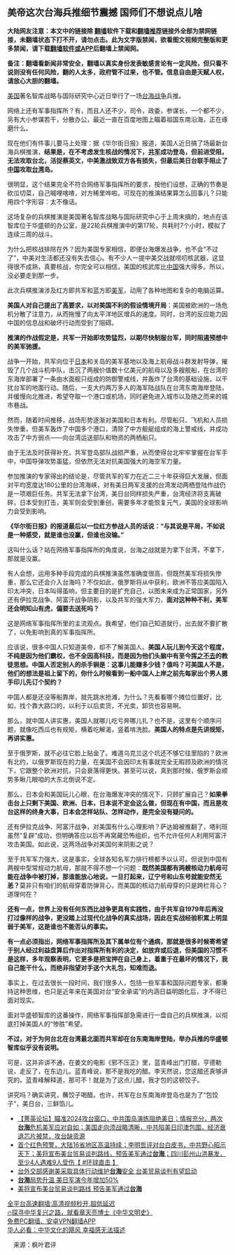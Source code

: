  <!-- 面包屑导航 --> <h2>美帝这次台海兵推细节震撼 国师们不想说点儿啥</h2> <p class="notice"><b>大陆网友注意：本文中的链接除 <a href="https://github.com/bannedbook/fanqiang" >翻墙</a>软件下载和<a href="https://github.com/killgcd/justmysocks/blob/master/README.md">翻墙推荐</a>链接外全部为禁网链接，未翻墙状态下打不开，请勿点击。此为文字版禁闻，欲看图文视频完整版和更多禁闻，请下载<a href="https://github.com/bannedbook/fanqiang">翻墙软件或APP</a>后翻墙上禁闻网。</p><p>备注：翻墙看新闻非常安全，翻墙以真实身份发表敏感言论有一定风险，但只看不说则没有任何风险，翻的人太多，政府管不过来，也不管。信息自由是天赋人权，请放心大胆的翻墙。</b></p>  <div class="entry"> <p id="conimg"><a href="https://www.bannedbook.org/bnews/tag/%e7%be%8e%e5%9b%bd/" class="st_tag internal_tag" rel="tag" title="标签 美国 下的日志">美国</a>著名智库战略与国际研究中心近日举行了一场<a href="https://www.bannedbook.org/bnews/tag/%E5%8F%B0%E6%B5%B7/" class="st_tag internal_tag" rel="tag" title="标签 台海 下的日志">台海</a><a href="https://www.bannedbook.org/bnews/tag/%E6%88%98%E4%BA%89/" class="st_tag internal_tag" rel="tag" title="标签 战争 下的日志">战争</a>兵推。</p> <p>网络上还有军事指挥所？有，而且人还不少，司令，政委，参谋长，一个都不少，另有大小参谋若干，分散办公，最近一直在百度地图上瞄着祖国东南沿海，正在琢磨什么。</p> <p>现在他们有件事儿要马上处理：据《华尔街日报》报道，美国人近日搞了场最新台海兵棋推演，<strong>结果是，在不考虑发生核战的情况下，<a href="https://www.bannedbook.org/bnews/tag/%e5%85%b1%e5%86%9b/" class="st_tag internal_tag" rel="tag" title="标签 共军 下的日志">共军</a>成功登岛，但前进受阻，无法攻取台北，活捉蔡英文，中美激战致双方各有损失，但最后美日台联手阻止了<span class='wp_keywordlink_affiliate'><a href="https://www.bannedbook.org/" title="中国" target="_blank">中国</a></span>攻取<a href="https://www.bannedbook.org/bnews/tag/%e5%8f%b0%e6%b9%be/" class="st_tag internal_tag" rel="tag" title="标签 台湾 下的日志">台湾</a>岛。</strong></p> <p>很明显，这个结果完全不符合网络军事指挥所的要求，按他们设想，正确的节奏是砍瓜切菜，自己嘁哩喀喳，对方稀里哗啦。可现在的推演结果算怎么回事儿？只能用四个字形容：太不像话。</p> <p>这场复杂的兵棋推演是美国著名智库战略与国际研究中心于上周末搞的，地点在该智库位于华盛顿的办公室，是22轮兵棋推演中的第17轮，共耗时7个小时，模拟了连续三周的战斗。</p> <p>为什么把核战排除在外？因为美国专家相信，即便台海爆发战争，也不会“不过了”，中美对生活都还没有失去信心。有不少人一提中美交战就唠叨核武器，这显得很不成熟，真要核战，你完全可以相信，美国的核武库比<a href="https://www.bannedbook.org/bnews/tag/%E4%B8%AD%E5%9B%BD/" class="st_tag internal_tag" rel="tag" title="标签 中国 下的日志">中国</a>强大得多。所以，没必要走到那一步。</p> <p>此次兵棋推演涉及红方即共军和蓝方即<a href="https://www.bannedbook.org/bnews/tag/%e7%be%8e%e5%86%9b/" class="st_tag internal_tag" rel="tag" title="标签 美军 下的日志">美军</a>，动用了各种地图和复杂的电脑运算。</p> <p><strong>美国人对自己提出了高要求，以对美国不利的假设情境开局</strong>：美国被欧洲的一场危机分散了注意力，从而拖慢了向太平洋地区增兵的速度。同时，台湾的反应能力因中国的信息战和破坏行动而受到了阻碍。</p>  <p><strong>推演的作战假定是，共军一开始即攻势猛烈，以期尽快制服台军，同时阻遏预想中的美军驰援。</strong></p> <p>战争一开始，共军向位于<a href="https://www.bannedbook.org/bnews/tag/%e6%97%a5%e6%9c%ac/" class="st_tag internal_tag" rel="tag" title="标签 日本 下的日志">日本</a>和关岛的美军基地以及海上航母战斗群发射导弹，摧毁了几个战斗机中队，击沉了两艘价值数十亿美元的航母以及多艘舰船，在台湾的东海岸部署了一条由水面舰只组成的防御警戒线，并轰炸了台湾的基础设施，以干扰台军的地面行动。随后，一支大约两万多人的海军陆战队在台湾东南海岸登陆，并缓慢向北推进，希望夺取一个港口或机场，同时避免进入城市以及随之而来的城市巷战。</p> <p>然而，随着时间推移，战场形势逐渐对美国和日本有利。尽管船只、飞机和人员损失惨重，但美军轰炸了中国多个港口，清除了中方舰艇组成的海上警戒线，并成功攻击了中方弱点——向台湾运送部队和物资的两栖船只。</p> <p>由于无法及时获得补充，共军登岛部队战损严重，从而使得台北牢牢掌握在台军手中，中国导弹攻势虽猛，但依然无法对抗美国强大的海空军力量。</p> <p>参加推演的专家得出的结论是，尽管共军的军力在近二三十年获得巨大发展，但面对平均宽度达180公里的台湾海峡，对有美日两军支援的台湾发动两栖登陆作战仍是一项艰巨任务。共军无法拿下台湾，美日台同样损失严重，台湾经济将支离破碎，日本受到打击，美军则会受到重创，需要多年才能恢复元气，美国的全球影响力会受到影响。</p> <p><strong>《华尔街日报》的报道最后以一位红方参战人员的话说：“与其说是平局，不如说是一种感受，就是谁也没赢，但谁也没输。”</strong></p> <p>这叫什么话？站在网络军事指挥所的角度说，台海之战就是为拿下台湾，不拿下，那就是没赢。</p> <p>有人会想，运用多种手段完成的兵棋推演虽然准确度很高，但既然美军将损失惨重，那么它还会介入台海吗？不仅如此，俄罗斯将从中获利，欧洲不答应美国陷入印太冲突，日本叫得虽响，但主要目的是扩充自己，以图未来成为正常国家，另外还有伊拉克战争、阿富汗战争阴影，以及共军的强大军力，<strong>面对这种种不利，美军还会明知山有虎，偏要去送死吗？</strong></p>  <p>这是网络军事指挥所里的主流观点。我希望，他们自己知道就行，出去就不要扩散了，以免影响到真的军事指挥所。</p> <p>应该说，很多中国人只知道美帝，却不了解美国人。<strong>美国人玩儿到今天这个程度，不纯是因为他们霸权，也不全因高科技，而是因为他们头脑中有至今<span class='wp_keywordlink'><a href="https://www.bannedbook.org/forum2/topic1699.html" title="正见网《章冬：挥之不去》" target="_blank">挥之不去</a></span>的教徒思想。</strong><strong>中国人否定别人的杀手锏是：这事儿能赚多少钱？值吗？可美国人不是，他们的想法是祖上留下的，你什么时候看到一船中国人上岸之前先每家出个男人摁手印儿先订个契约？</strong></p> <p>中国人都是还没等船靠岸，就先跳水抢滩，为什么？先看看哪个摊位位置好，比如，找个靠大路口的，以利于以后卖货，不光卖，卸货也容易啊。</p> <p>那么，就中国人讲实惠，美国人就哪儿吃亏奔哪儿扎？也不是，这里有个顺序问题，就像吃西瓜也有规矩，横着吃解渴，竖着啃洗脸。<strong>美国人的特点是先讲规矩，再讲实惠。</strong></p> <p>至于俄罗斯，就不必往它脸上贴金了。难道乌克兰这个坑还不够它往里陷的？欧洲有北约，以俄罗斯现在的力量，在美国不会因印太有事就完全无暇顾及欧洲的情况下，它跟整个欧洲对抗，只会衰落得更快。甚至可以说，真到那时候，俄罗斯会顺势多瞅几眼咱的大东北倒说不定。</p> <p>那么，日本会和美国玩儿心眼，在台海爆发冲突的情况下，只顾扩展自己？<strong>如果拳击台上只剩下美国、欧洲、日本，日本说不定会这么做，但现在有中国，而且是攻台这样的终身大事，日本会怎样站队、怎样动作，是完全没有疑问的。</strong></p> <p>还有伊拉克战争、阿富汗战争，对美国有什么心理影响？萨达姆被推翻了，塔利班虽然“复辟”成功，但明确答应以后不再窝藏恐怖组织，也不允许任何人利用阿富汗攻击美国。如此说，这两场战争对美国何来阴影之说？</p> <p>至于共军军力强大，这是事实，全球各知名军力排行榜都予以认可。但说到中国有两艘中型常规动力航母，那就不得不想一个问题：<strong>既然美国都有两艘核动力航母可能在战争中被打掉，那谁能放心地说，一旦打起来，辽宁号和山东号就能安然无恙？</strong>莫非只有咱们的航母穿着防弹背心，而美国的核动力航母穿的只是跨栏背心？道理何在？</p>  <p><strong>还有一点，世界上没有任何东西比战争更具有实践性，由于共军自1979年后再没打过像样的战争，更没踏上过现代化战争的真实战场，因此在实战经验积累上明显弱于美军，这是谁也不能否认的事实。</strong></p> <p><strong>有一点必须指出，网络军事指挥所及其下属单位有个通病，那就是很多时候寄希望于别人经过利益盘算后作出对指挥所有利的决定，如放弃或后退，但美国的习惯不是这样，多年观察表明，它更多是把宝押在自己身上，着重于在最坏的情况下，我自己能干什么，而绝非指望对手送个大礼包，知难而退。</strong></p> <p>事实上，在过去很长一段时间，我们很多人，包括一些军事和国际问题专家，都秉持这种思维，也只是近年来在美国对台“安全承诺”的内涵日益明朗化后，才不得已面对现实。</p> <p>面对华盛顿智库的这番操作，网络军事指挥部急需进行一盘自己的兵棋推演，以彻底打掉美国人的“惨胜”希望。</p> <p><strong>不过，对于为何台北在台湾最北面而共军却在台东南海岸登陆，举办兵推的华盛顿智库似乎没有说明。</strong></p> <p>可是，这并非讲不通，在姜文的电影《邪不压正》里，蓝青峰出门打醋，亨德勒说，走反了，在东边儿。蓝青峰说，那不是我吃的醋。李天然说，您这醋还真够讲究的。蓝青峰解释道，那可不！就是为了这点儿醋，我才包的这顿饺子。</p> <p>讲究吗？确实讲究，蘸饺子喝醋。也许，共军在台东南海岸登岛也是为了“包饺子”，美日台，三鲜馅儿。</p> <div id="taboola-mid-1"></div>  <ul class='op-related-articles' title='相关阅读'> <li><a href='https://www.bannedbook.org/bnews/bannedvideo/20220814/1771250.html' target='_blank'>【菁英论坛】瞄准2024攻台窗口，中共围岛演练阻绝美日；情报充分，两次<b>台海</b>危机美军应对自如；美国走向须战略清晰，中共陷美日印澳包围，经济衰退芯片被禁，攻台缺资源</a></li> <li><a href='https://www.bannedbook.org/bnews/bannedvideo/20220814/1771233.html' target='_blank'>首个红色预警，大陆16省地区高温持续；李明哲评对台白皮书，中共野心昭示天下；美将宣布美台贸易谈判路线，预告美军通过<b>台海</b>；四川彭州山洪暴发，至少4人遇难9人受伤【 #环球直击 】</a></li> <li><a href='https://www.bannedbook.org/bnews/ssgc/20220814/1771227.html' target='_blank'>台外交部感谢美采取具体行动维护<b>台海</b>安全 台美贸易谈判有望启动</a></li> <li><a href='https://www.bannedbook.org/bnews/worldnews/20220814/1771223.html' target='_blank'><b>台海</b>局势升温 美日军演今年增加50%</a></li> <li><a href='https://www.bannedbook.org/bnews/taiwannews/20220814/1771213.html' target='_blank'>美将宣布美台贸易谈判路线 预告美军通过<b>台海</b></a></li> </ul> <p class="texttj"> <a href="https://github.com/bannedbook/fanqiang/wiki/V2ray%E6%9C%BA%E5%9C%BA" target="_blank">全平台高速翻墙:高清视频秒开,超低延迟</a><br/> <a href="https://www.bannedbook.org/bnews/comments/20220808/1768773.html" target="_blank">🔥探寻中华复兴之路，就看章天亮博士《中华文明史》</a><br/> <a href="https://github.com/bannedbook/fanqiang/wiki/%E7%A6%81%E9%97%BB%E7%BD%91%E5%AE%89%E5%8D%93%E7%BF%BB%E5%A2%99%E6%96%B0%E9%97%BBAPP" target="_blank">免费PC翻墙、安卓VPN翻墙APP</a><br/> <a href="https://www.bannedbook.org/bnews/comments/20220220/1694796.html" target="_blank">华人必看：中华文化的飓风 幸福感无法描述</a> </p> <p class="src-info">　来源：枫叶君评 </p><a name='sharetosocial'></a>  <div style="margin-bottom:5px;padding-bottom:5px;clear:both"> <div id="archive-pix-1" class="banner-ads"> <!-- AuctionX Display platform tag START --> <div id="27602x728x90x621x_ADSLOT1" clicktrack="%%CLICK_URL_ESC%%"></div>  <!-- AuctionX Display platform tag END --> </div> <div id="archive-pix-2" class="banner-ads"> <!-- AuctionX Display platform tag START --> <div id="27556x300x250x621x_ADSLOT1" clicktrack="%%CLICK_URL_ESC%%" style="margin:0 auto;text-align:center"></div>  <!-- AuctionX Display platform tag END --> </div> </div>  <div id="archive-pix-1" class="banner-ads"> <!-- AuctionX Display platform tag START --> <div id="27603x728x90x621x_ADSLOT1" clicktrack="%%CLICK_URL_ESC%%"></div>  <!-- AuctionX Display platform tag END --> </div> </div><!--END ENTRY--> 